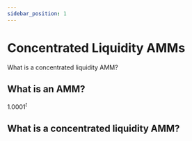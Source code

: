 ```yaml
---
sidebar_position: 1
---
```


# Concentrated Liquidity AMMs
What is a concentrated liquidity AMM?

## What is an AMM?
$1.0001^t$

## What is a concentrated liquidity AMM?

